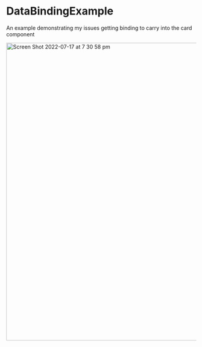 # DataBindingExample

An example demonstrating my issues getting binding to carry into the card component

<img width="788" alt="Screen Shot 2022-07-17 at 7 30 58 pm" src="https://user-images.githubusercontent.com/9160551/179396091-57b0e9ad-1629-41ef-8a05-4993afbacab6.png">
